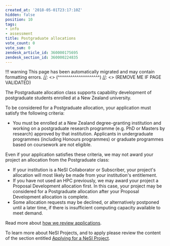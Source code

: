 ```yaml
---
created_at: '2018-05-01T23:17:10Z'
hidden: false
position: 10
tags:
- info
- assessment
title: Postgraduate allocations
vote_count: 0
vote_sum: 0
zendesk_article_id: 360000175695
zendesk_section_id: 360000224835
---
```




[//]: <> (REMOVE ME IF PAGE VALIDATED)
[//]: <> (vvvvvvvvvvvvvvvvvvvv)
!!! warning
    This page has been automatically migrated and may contain formatting errors.
[//]: <> (^^^^^^^^^^^^^^^^^^^^)
[//]: <> (REMOVE ME IF PAGE VALIDATED)

The Postgraduate allocation class supports capability development of
postgraduate students enrolled at a New Zealand university.

To be considered for a Postgraduate allocation, your application must
satisfy the following criteria:

-   You must be enrolled at a New Zealand degree-granting institution
and working on a postgraduate research programme (e.g. PhD or
Masters by research) approved by that institution. Applicants in
undergraduate programmes (including Honours programmes) or graduate
programmes based on coursework are not eligible.

Even if your application satisfies these criteria, we may not award your
project an allocation from the Postgraduate class:

-   If your institution is a NeSI Collaborator or Subscriber, your
project's allocation will most likely be made from your
institution's entitlement.
-   If you have not used an HPC previously, we may award your project a
Proposal Development allocation first. In this case, your project
may be considered for a Postgraduate allocation after your Proposal
Development allocation is complete.
-   Some allocation requests may be declined, or alternatively postponed
until a later time, if there is insufficient computing capacity
available to meet demand.

Read more about [how we review
applications](https://support.nesi.org.nz/hc/en-gb/articles/360000202136).

To learn more about NeSI Projects, and to apply please review the
content of the section entitled [Applying for a NeSI
Project](https://support.nesi.org.nz/hc/articles/360000174976).

